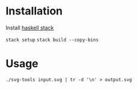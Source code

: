 # Installation
Install [haskell stack](https://docs.haskellstack.org/en/stable/README/#how-to-install)

`stack setup`
`stack build --copy-bins`

# Usage
`./svg-tools input.svg | tr -d '\n' > output.svg`

